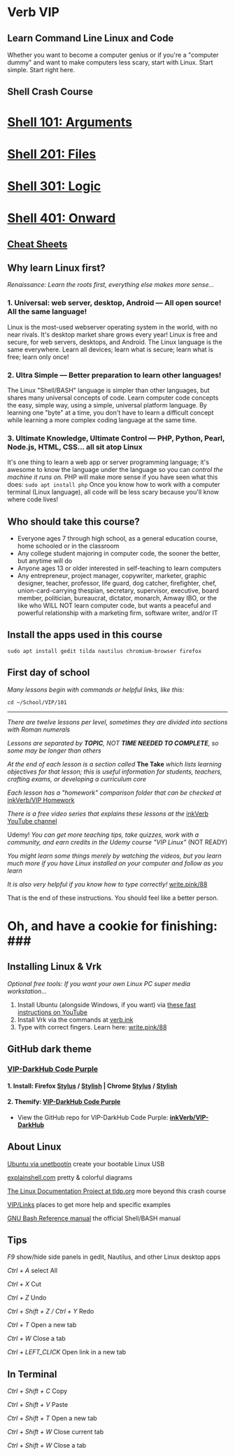 # Verb VIP
## Learn Command Line Linux and Code

Whether you want to become a computer genius or if you're a "computer dummy" and want to make computers less scary, start with Linux. Start simple. Start right here.

## Shell Crash Course

# [Shell 101: Arguments](https://github.com/inkVerb/VIP/blob/master/101-shell/README.md)

# [Shell 201: Files](https://github.com/inkVerb/VIP/blob/master/201-shell/README.md)

# [Shell 301: Logic](https://github.com/inkVerb/VIP/blob/master/301-shell/README.md)

# [Shell 401: Onward](https://github.com/inkVerb/VIP/blob/master/401-shell/README.md)

## [Cheat Sheets](https://github.com/inkVerb/VIP/blob/master/Cheat-Sheets/README.md)

## Why learn Linux first?
*Renaissance: Learn the roots first, everything else makes more sense...*

### 1. Universal: web server, desktop, Android — All open source! All the same language!
Linux is the most-used webserver operating system in the world, with no near rivals. It's desktop market share grows every year!
Linux is free and secure, for web servers, desktops, and Android. The Linux language is the same everywhere.
Learn all devices; learn what is secure; learn what is free; learn only once!

### 2. Ultra Simple — Better preparation to learn other languages!
The Linux "Shell/BASH" language is simpler than other languages, but shares many universal concepts of code.
Learn computer code concepts the easy, simple way, using a simple, universal platform language.
By learning one "byte" at a time, you don't have to learn a difficult concept while learning a more complex coding language at the same time.

### 3. Ultimate Knowledge, Ultimate Control — PHP, Python, Pearl, Node.js, HTML, CSS... all sit atop Linux
It's one thing to learn a web app or server programming language; it's awesome to know the language under the language so you can *control the machine it runs on.*
PHP will make more sense if you have seen what this does: `sudo apt install php`
Once you know how to work with a computer terminal (Linux language), all code will be less scary because you'll know where code lives!

## Who should take this course?
- Everyone ages 7 through high school, as a general education course, home schooled or in the classroom
- Any college student majoring in computer code, the sooner the better, but anytime will do
- Anyone ages 13 or older interested in self-teaching to learn computers
- Any entrepreneur, project manager, copywriter, marketer, graphic designer, teacher, professor, life guard, dog catcher, firefighter, chef, union-card-carrying thespian, secretary, supervisor, executive, board member, politician, bureaucrat, dictator, monarch, Amway IBO, or the like who WILL NOT learn computer code, but wants a peaceful and powerful relationship with a marketing firm, software writer, and/or IT

## Install the apps used in this course

`sudo apt install gedit tilda nautilus chromium-browser firefox`

## First day of school

*Many lessons begin with commands or helpful links, like this:*

`cd ~/School/VIP/101`

___

*There are twelve lessons per level, sometimes they are divided into sections with Roman numerals*

*Lessons are separated by **TOPIC**, NOT **TIME NEEDED TO COMPLETE**, so some may be longer than others*

*At the end of each lesson is a section called* **The Take** *which lists learning objectives for that lesson; this is useful information for students, teachers, crafting exams, or developing a curriculum core*

*Each lesson has a "homework" comparison folder that can be checked at* [inkVerb/VIP Homework](https://github.com/inkVerb/vip-homework/)

*There is a free video series that explains these lessons at the* [inkVerb YouTube channel](https://www.youtube.com/channel/UCILld59lH8VOsT9gfyAb77g)

Udemy! *You can get more teaching tips, take quizzes, work with a community, and earn credits in the Udemy course "VIP Linux"* (NOT READY)

*You might learn some things merely by watching the videos, but you learn much more if you have Linux installed on your computer and follow as you learn*

*It is also very helpful if you know how to type correctly!* [write.pink/88](http://write.pink/88)

That is the end of these instructions. You should feel like a better person.

# Oh, and have a cookie for finishing: ### #

## Installing Linux & Vrk
*Optional free tools: If you want your own Linux PC super media workstation...*
1. Install Ubuntu (alongside Windows, if you want) via [these fast instructions on YouTube](https://www.youtube.com/watch?v=_9NvmAitlwA&list=PLizgE6nGB1Kx8jIY1JE2v9rcL9G9s_UDj)
2. Install Vrk via the commands at [verb.ink](http://verb.ink)
3. Type with correct fingers. Learn here: [write.pink/88](http://write.pink/88)

## GitHub dark theme
### [VIP-DarkHub Code Purple](https://userstyles.org/styles/172338)
#### 1. Install: Firefox [Stylus](https://addons.mozilla.org/en-US/firefox/addon/styl-us/) / [Stylish](https://addons.mozilla.org/en-US/firefox/addon/stylish/) | Chrome [Stylus](https://chrome.google.com/webstore/detail/stylus/clngdbkpkpeebahjckkjfobafhncgmne) / [Stylish](https://chrome.google.com/webstore/detail/stylish-custom-themes-for/fjnbnpbmkenffdnngjfgmeleoegfcffe)
#### 2. Themify: [VIP-DarkHub Code Purple](https://userstyles.org/styles/172338)
- View the GitHub repo for VIP-DarkHub Code Purple: **[inkVerb/VIP-DarkHub](https://github.com/inkVerb/VIP-DarkHub)**

## About Linux
[Ubuntu via unetbootin](https://www.youtube.com/watch?v=sYfEs0lQA8Y&index=4&list=PLizgE6nGB1Kx8jIY1JE2v9rcL9G9s_UDj) create your bootable Linux USB

[explainshell.com](https://explainshell.com) pretty & colorful diagrams

[The Linux Documentation Project at tldp.org](http://tldp.org) more beyond this crash course

[VIP/Links](https://github.com/inkVerb/vip/blob/master/Links.md) places to get more help and specific examples

[GNU Bash Reference manual](https://www.gnu.org/software/bash/manual/bash.html#Bourne-Shell-Builtins) the official Shell/BASH manual

## Tips

*F9* show/hide side panels in gedit, Nautilus, and other Linux desktop apps

*Ctrl + A* select All

*Ctrl + X* Cut

*Ctrl + Z* Undo

*Ctrl + Shift + Z / Ctrl + Y* Redo

*Ctrl + T* Open a new tab

*Ctrl + W* Close a tab

*Ctrl + LEFT_CLICK* Open link in a new tab

## In Terminal

*Ctrl + Shift + C* Copy

*Ctrl + Shift + V* Paste

*Ctrl + Shift + T* Open a new tab

*Ctrl + Shift + W* Close current tab

*Ctrl + Shift + W* Close a tab
